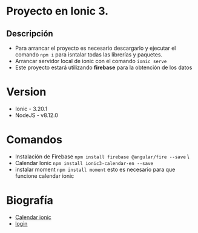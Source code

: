 # Proyecto en Ionic 3.

## Descripción
+ Para arrancar el proyecto es necesario descargarlo y ejecutar el comando ``npm i`` para isntalar
todas las librerías y paquetes.
+ Arrancar servidor local de ionic con el comando ```ionic serve```
+ Este proyecto estará utilizando **firebase** para la obtención de los datos
 
# Version
+ Ionic - 3.20.1
+ NodeJS - v8.12.0

# Comandos
+ Instalación de Firebase ``npm install firebase @angular/fire --save`` \
+ Calendar Ionic ``npm install ionic3-calendar-en --save``
+ instalar moment ``npm install moment`` esto es necesario para que funcione calendar ionic

# Biografía
+ [Calendar ionic](https://www.npmjs.com/package/ion2-calendar)
+ [login](https://reviblog.net/2017/08/05/tutorial-de-ionic-firebase-parte-1-autenticacion-con-correo-y-contrasena/)
